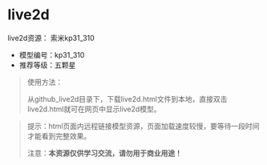 # live2d

 live2d资源： 索米kp31_310

 - 模型编号：kp31_310
 - 推荐等级：五颗星

 > 使用方法：
 >
 > 从github_live2d目录下，下载live2d.html文件到本地，直接双击live2d.html就可在网页中显示live2d模型。

 > 提示：html页面内远程链接模型资源，页面加载速度较慢，要等待一段时间才能看到完整效果。
 >
 > 注意：**本资源仅供学习交流，请勿用于商业用途！**


